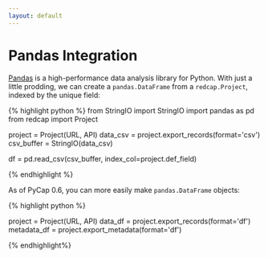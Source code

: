 ```yaml
---
layout: default
---
```


# Pandas Integration

[Pandas][pd] is a high-performance data analysis library for Python. With just a little prodding, we can create a `pandas.DataFrame` from a `redcap.Project`, indexed by the unique field:

{% highlight python %}
from StringIO import StringIO
import pandas as pd
from redcap import Project

project = Project(URL, API)
data_csv = project.export_records(format='csv')
csv_buffer = StringIO(data_csv)

df = pd.read_csv(csv_buffer, index_col=project.def_field)

{% endhighlight %}

As of PyCap 0.6, you can more easily make `pandas.DataFrame` objects:

{% highlight python %}

project = Project(URL, API)
data_df = project.export_records(format='df')
metadata_df = project.export_metadata(format='df')

{% endhighlight%}


[pd]: http://pandas.pydata.org/